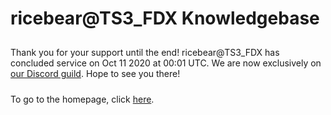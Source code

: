 # ricebear@TS3_FDX Knowledgebase

<style>
.message {
  padding: 10px 0;
}
</style>

<div class="message">Thank you for your support until the end! ricebear@TS3_FDX has concluded service on Oct 11 2020 at 00:01 UTC. We are now exclusively on <a href="/discord">our Discord guild</a>. Hope to see you there!</div>

To go to the homepage, click [here](/).
